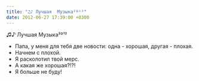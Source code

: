 ```yaml
---
title: "♫♪ Лучшая  Музыка²º¹²"
date: 2012-06-27 17:39:00 +0300
---
```


♫♪ Лучшая  Музыка²º¹²
- Папа, у меня для тебя
две новости: одна -
хорошая, другая - плохая.
- Начнем с плохой.
- Я расколотил твой мерс.
- А какая же хорошая?!?!
- Я больше не буду!

